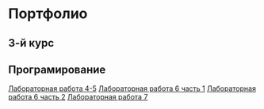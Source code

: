 # Портфолио

## 3-й курс
## Програмирование
[Лабораторная работа 4-5](https://github.com/jack-lull/Herzen-University/blob/main/3term/prog6/lab4-5/Copy%20of%20%D0%9B%D0%B0%D0%B1%D0%BE%D1%80%D0%B0%D1%82%D0%BE%D1%80%D0%BD%D0%B0%D1%8F%20%D1%80%D0%B0%D0%B1%D0%BE%D1%82%D0%B0%204-5.ipynb)
[Лабораторная работа 6 часть 1](https://github.com/jack-lull/Herzen-University/blob/main/3term/prog6/lab6/Copy%20of%20s1p1-predict_house_price-tasks.ipynb)
[Лабораторная работа 6 часть 2](https://github.com/jack-lull/Herzen-University/blob/main/3term/prog6/lab6/Copy%20of%20s1p2-predict_ford_price-tasks.ipynb)
[Лабораторная работа 7](https://github.com/jack-lull/Herzen-University/blob/main/3term/prog6/lab7/Copy%20of%20s2p1-predict-credit-default-tasks.ipynb)